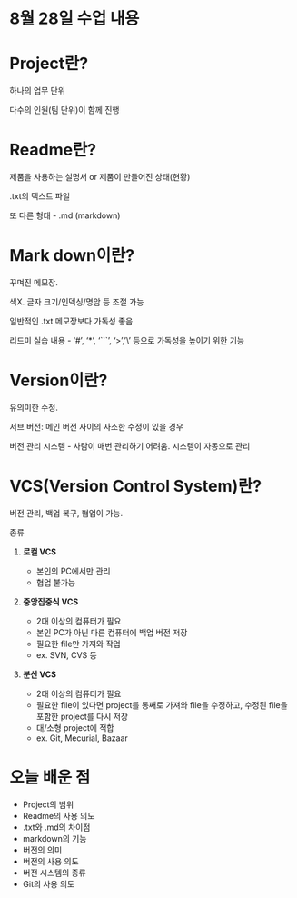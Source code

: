 # 8월 28일 수업 내용

# **Project란?**

하나의 업무 단위

다수의 인원(팀 단위)이 함께 진행

# **Readme란?**

제품을 사용하는 설명서 or 제품이 만들어진 상태(현황)

.txt의 텍스트 파일

또 다른 형태 - .md (markdown)

# **Mark down이란?**

꾸며진 메모장.

색X. 글자 크기/인덱싱/명암 등 조절 가능

일반적인 .txt 메모장보다 가독성 좋음

리드미 실습 내용 - ‘#’, ‘*’, ‘```’, ‘>’,’\\’ 등으로 가독성을 높이기 위한 기능

# **Version이란?**

유의미한 수정.

서브 버전: 메인 버전 사이의 사소한 수정이 있을 경우

버전 관리 시스템 - 사람이 매번 관리하기 어려움. 시스템이 자동으로 관리

# **VCS(Version Control System)란?**

버전 관리, 백업 복구, 협업이 가능.

종류

1. **로컬 VCS**
    - 본인의 PC에서만 관리
    - 협업 불가능

1. **중앙집중식 VCS**
    - 2대 이상의 컴퓨터가 필요
    - 본인 PC가 아닌 다른 컴퓨터에 백업 버전 저장
    - 필요한 file만 가져와 작업
    - ex. SVN, CVS 등
    
2. **분산 VCS**
    - 2대 이상의 컴퓨터가 필요
    - 필요한 file이 있다면 project를 통째로 가져와 file을 수정하고, 수정된 file을 포함한 project를 다시 저장
    - 대/소형 project에 적합
    - ex. Git, Mecurial, Bazaar

# 오늘 배운 점

- Project의 범위
- Readme의 사용 의도
- .txt와 .md의 차이점
- markdown의 기능
- 버전의 의미
- 버전의 사용 의도
- 버전 시스템의 종류
- Git의 사용 의도